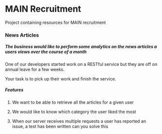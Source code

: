 # MAIN Recruitment
Project containing resources for MAIN recruitment

### News Articles

##### The business would like to perform some analytics on the news articles a users views over the course of a month

One of our developers started work on a RESTful service but they are off on annual leave for a few weeks. 

Your task is to pick up their work and finish the service.

##### Features

1. We want to be able to retrieve all the articles for a given user

2. We would like to know which category the user liked the most

3. When our server receives multiple requests a user has reported an issue, a test has been written can you solve this